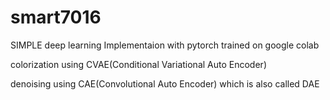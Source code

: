 # smart7016
SIMPLE deep learning Implementaion with pytorch
trained on google colab

colorization using CVAE(Conditional Variational Auto Encoder)


denoising using CAE(Convolutional Auto Encoder) which is also called DAE
